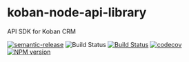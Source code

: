 # koban-node-api-library
API SDK for Koban CRM

[![semantic-release](https://img.shields.io/badge/%20%20%F0%9F%93%A6%F0%9F%9A%80-semantic--release-e10079.svg)](https://github.com/semantic-release/semantic-release)
![Build Status](https://github.com/Koban-CRM/koban-node-api-library/workflows/CI/badge.svg)
[![Build Status](https://github.com/Koban-CRM/koban-node-api-library/workflows/Release/badge.svg)](https://github.com/Koban-CRM/koban-node-api-library/releases)
[![codecov](https://codecov.io/gh/Koban-CRM/koban-node-api-library/branch/master/graph/badge.svg)](https://codecov.io/gh/Koban-CRM/koban-node-api-library)
[![NPM version](https://img.shields.io/npm/v/@koban-crm/api-library?style=flat-square)](https://www.npmjs.com/package/@koban-crm/api-library)